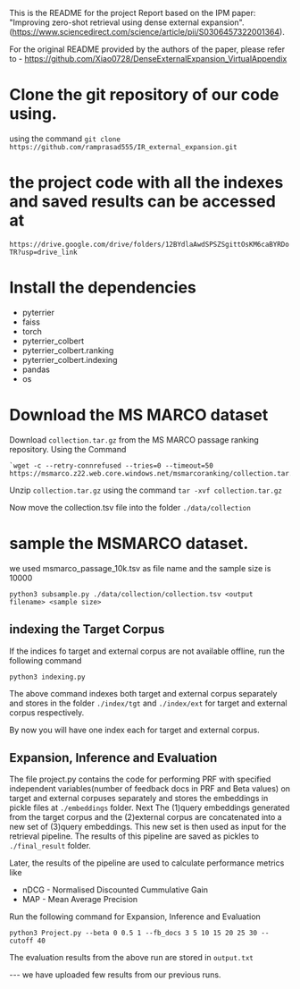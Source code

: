 
This is the README for the project Report based on the IPM paper: "Improving zero-shot retrieval using dense external expansion".(https://www.sciencedirect.com/science/article/pii/S0306457322001364).

For the original README provided by the authors of the paper, please refer to - 
https://github.com/Xiao0728/DenseExternalExpansion_VirtualAppendix

# Clone the git repository of our code using.
using the command `git clone https://github.com/ramprasad555/IR_external_expansion.git`

# the project code with all the indexes and saved results can be accessed at 
``` https://drive.google.com/drive/folders/12BYdlaAwdSPSZSgittOsKM6caBYRDoTR?usp=drive_link ```



# Install the dependencies
- pyterrier
- faiss
- torch
- pyterrier_colbert
- pyterrier_colbert.ranking
- pyterrier_colbert.indexing
- pandas
- os

# Download the MS MARCO dataset
Download `collection.tar.gz` from the MS MARCO passage ranking repository. Using the Command 
```
`wget -c --retry-connrefused --tries=0 --timeout=50 https://msmarco.z22.web.core.windows.net/msmarcoranking/collection.tar.gz⁠`
```
Unzip `collection.tar.gz` using the command `tar -xvf collection.tar.gz`

Now move the collection.tsv file into the folder `./data/collection`

# sample the MSMARCO dataset. 
we used msmarco_passage_10k.tsv as file name and the sample size is 10000
```
python3 subsample.py ./data/collection/collection.tsv <output filename> <sample size>
```

## indexing the Target Corpus
If the indices fo target and external corpus are not available offline, run the following command
```
python3 indexing.py
```
The above command indexes both target and external corpus separately and stores in the folder ``` ./index/tgt ``` and ```./index/ext``` for target and external corpus respectively.

By now you will have one index each for target and external corpus.

## Expansion, Inference and Evaluation
The file project.py contains the code for performing PRF with specified independent variables(number of feedback docs in PRF and Beta values) on target and external corpuses separately and stores the embeddings in pickle files at ``` ./embeddings ``` folder. Next The (1)query embeddings generated from the target corpus and the (2)external corpus are concatenated into a new set of (3)query embeddings. This new set is then used as input for the retrieval pipeline. The results of this pipeline are saved as pickles to ``` ./final_result``` folder.

Later, the results of the pipeline are used to calculate performance metrics like 
- nDCG - Normalised Discounted Cummulative Gain
- MAP - Mean Average Precision 

Run the following command for Expansion, Inference and Evaluation

``` python3 Project.py --beta 0 0.5 1 --fb_docs 3 5 10 15 20 25 30 --cutoff 40 ```


The evaluation results from the above run are stored in ``` output.txt ```

--- we have uploaded few results from our previous runs.


